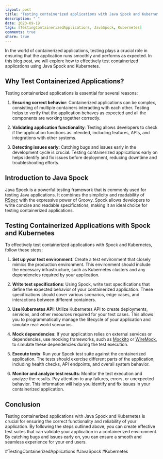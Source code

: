 ```yaml
---
layout: post
title: "Testing containerized applications with Java Spock and Kubernetes"
description: " "
date: 2023-09-19
tags: [TestingContainerizedApplications, JavaSpock, Kubernetes]
comments: true
share: true
---
```


In the world of containerized applications, testing plays a crucial role in ensuring that the application runs smoothly and performs as expected. In this blog post, we will explore how to effectively test containerized applications using Java Spock and Kubernetes.

## Why Test Containerized Applications?

Testing containerized applications is essential for several reasons:

1. **Ensuring correct behavior**: Containerized applications can be complex, consisting of multiple containers interacting with each other. Testing helps to verify that the application behaves as expected and all the components are working together correctly.

2. **Validating application functionality**: Testing allows developers to check if the application functions as intended, including features, APIs, and integrations with other systems.

3. **Detecting issues early**: Catching bugs and issues early in the development cycle is crucial. Testing containerized applications early on helps identify and fix issues before deployment, reducing downtime and troubleshooting efforts.

## Introduction to Java Spock

Java Spock is a powerful testing framework that is commonly used for testing Java applications. It combines the simplicity and readability of [RSpec](https://rspec.info/) with the expressive power of Groovy. Spock allows developers to write concise and readable specifications, making it an ideal choice for testing containerized applications.

## Testing Containerized Applications with Spock and Kubernetes

To effectively test containerized applications with Spock and Kubernetes, follow these steps:

1. **Set up your test environment**: Create a test environment that closely mimics the production environment. This environment should include the necessary infrastructure, such as Kubernetes clusters and any dependencies required by your application.

2. **Write test specifications**: Using Spock, write test specifications that define the expected behavior of your containerized application. These specifications should cover various scenarios, edge cases, and interactions between different containers.

3. **Use Kubernetes API**: Utilize Kubernetes API to create deployments, services, and other resources required for your test cases. This allows you to programmatically manage the lifecycle of your application and simulate real-world scenarios.

4. **Mock dependencies**: If your application relies on external services or dependencies, use mocking frameworks, such as [Mockito](https://site.mockito.org/) or [WireMock](http://wiremock.org/), to simulate these dependencies during the test execution.

5. **Execute tests**: Run your Spock test suite against the containerized application. The tests should exercise different parts of the application, including health checks, API endpoints, and overall system behavior.

6. **Monitor and analyze test results**: Monitor the test execution and analyze the results. Pay attention to any failures, errors, or unexpected behavior. This information will help you identify and fix issues in your containerized application.

## Conclusion

Testing containerized applications with Java Spock and Kubernetes is crucial for ensuring the correct functionality and reliability of your application. By following the steps outlined above, you can create effective test suites that can validate your application in a containerized environment. By catching bugs and issues early on, you can ensure a smooth and seamless experience for your end users.

#TestingContainerizedApplications #JavaSpock #Kubernetes